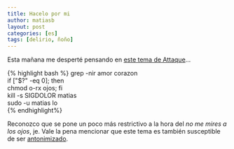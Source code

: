 ```yaml
---
title: Hacelo por mi
author: matiasb
layout: post
categories: [es]
tags: [delirio, ñoño]
---
```

Esta mañana me desperté pensando en <a href="http://www.hitslyrics.com/a/attaque77-lyrics-8781/hacelopormi-lyrics-298239.html" title="Hacelo por mi" target="_blank">este tema de Attaque</a>&#8230;

{% highlight bash %}
grep -nir amor corazon  
if ["$?" -eq 0]; then  
chmod o-rx ojos; fi  
kill -s SIGDOLOR matias  
sudo -u matias lo  
{% endhighlight%}

Reconozco que se pone un poco más restrictivo a la hora del *no me mires a los ojos*, je. Vale la pena mencionar que este tema es también susceptible de ser <a href="http://walter.alini.com.ar/blog/archives/32" title="Tu caramelo" target="_blank">antonimizado</a>.